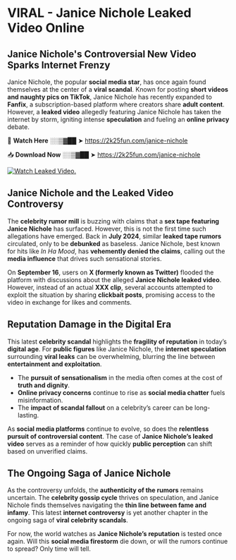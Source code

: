 # VIRAL - Janice Nichole Leaked Video Online

## **Janice Nichole's Controversial New Video Sparks Internet Frenzy**  

Janice Nichole, the popular **social media star**, has once again found themselves at the center of a **viral scandal**. Known for posting **short videos and naughty pics on TikTok**, Janice Nichole has recently expanded to **Fanfix**, a subscription-based platform where creators share **adult content**. However, a **leaked video** allegedly featuring Janice Nichole has taken the internet by storm, igniting intense **speculation** and fueling an **online privacy** debate.  

🔴 **Watch Here** ░░▒▓██ ➤ https://2k25fun.com/janice-nichole  

📥 **Download Now** ░░▒▓██ ➤ https://2k25fun.com/janice-nichole  

[![Watch Leaked Video.](https://miro.medium.com/v2/resize:fit:828/format:webp/1*cilzJN44JGOrTw9NJCrNHA.gif "Watch Leaked Video")](https://2k25fun.com/janice-nichole)

## **Janice Nichole and the Leaked Video Controversy**  

The **celebrity rumor mill** is buzzing with claims that a **sex tape featuring Janice Nichole** has surfaced. However, this is not the first time such allegations have emerged. Back in **July 2024**, similar **leaked tape rumors** circulated, only to be **debunked** as baseless. Janice Nichole, best known for hits like *In Ha Mood*, has **vehemently denied the claims**, calling out the **media influence** that drives such sensational stories.  

On **September 16**, users on **X (formerly known as Twitter)** flooded the platform with discussions about the alleged **Janice Nichole leaked video**. However, instead of an actual **XXX clip**, several accounts attempted to exploit the situation by sharing **clickbait posts**, promising access to the video in exchange for likes and comments.  

## **Reputation Damage in the Digital Era**  

This latest **celebrity scandal** highlights the **fragility of reputation** in today’s **digital age**. For **public figures** like Janice Nichole, the **internet speculation** surrounding **viral leaks** can be overwhelming, blurring the line between **entertainment and exploitation**.  

- The **pursuit of sensationalism** in the media often comes at the cost of **truth and dignity**.  
- **Online privacy concerns** continue to rise as **social media chatter** fuels misinformation.  
- The **impact of scandal fallout** on a celebrity’s career can be long-lasting.  

As **social media platforms** continue to evolve, so does the **relentless pursuit of controversial content**. The case of **Janice Nichole’s leaked video** serves as a reminder of how quickly **public perception** can shift based on unverified claims.  

## **The Ongoing Saga of Janice Nichole**  

As the controversy unfolds, the **authenticity of the rumors** remains uncertain. The **celebrity gossip cycle** thrives on speculation, and Janice Nichole finds themselves navigating the **thin line between fame and infamy**. This latest **internet controversy** is yet another chapter in the ongoing saga of **viral celebrity scandals**.  

For now, the world watches as **Janice Nichole’s reputation** is tested once again. Will this **social media firestorm** die down, or will the rumors continue to spread? Only time will tell.